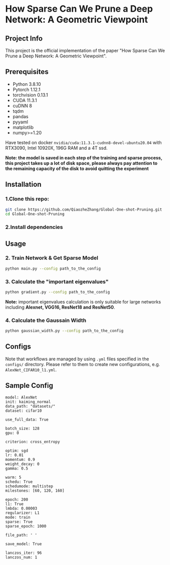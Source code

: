 # How Sparse Can We Prune a Deep Network: A Geometric Viewpoint

## Project Info
This project is the official implementation of the paper "How Sparse Can We Prune a Deep Network: A Geometric Viewpoint".

## Prerequisites

* Python 3.8.10
* Pytorch 1.12.1
* torchvision 0.13.1
* CUDA 11.3.1
* cuDNN 8
* tqdm
* pandas
* pyyaml
* matplotlib
* numpy>=1.20

Have tested on docker `nvidia/cuda:11.3.1-cudnn8-devel-ubuntu20.04` with RTX3090, Intel 10920X, 196G RAM and a 4T ssd.

**Note: the model is saved in each step of the training and sparse process, this project takes up a lot of disk space, please always pay attention to the remaining capacity of the disk to avoid quitting the experiment** 

## Installation

### 1.Clone this repo:
```bash
git clone https://github.com/QiaozheZhang/Global-One-shot-Pruning.git
cd Global-One-shot-Pruning
```
### 2.Install dependencies

## Usage

### 2. Train Network & Get Sparse Model

```bash
python main.py --config path_to_the_config
```

### 3. Calculate the "important eigenvalues"

```bash
python gradient.py --config path_to_the_config
```

**Note:** important eigenvalues calculation is only suitable for large networks including **Alexnet, VGG16, ResNet18 and ResNet50**.

### 4. Calculate the Gaussain Width

```bash
python gaussian_width.py --config path_to_the_config
```

## Configs

Note that workflows are managed by using `.yml` files specified in the `configs/` directory. Please refer to them to create new configurations, e.g. `AlexNet_CIFAR10_l1.yml`.

## Sample Config

```
model: AlexNet
init: kaiming_normal
data_path: "datasets/"
dataset: cifar10

use_full_data: True

batch_size: 128
gpu: 0

criterion: cross_entropy

optim: sgd
lr: 0.01
momentum: 0.9
weight_decay: 0 
gamma: 0.5

warm: 5
schedu: True
schedumode: multistep
milestones: [60, 120, 160]

epoch: 200
l1: True
lmbda: 0.00003
regularizer: L1
mode: train
sparse: True
sparse_epoch: 1000

file_path: ' '

save_model: True

lanczos_iter: 96
lanczos_num: 1
```

